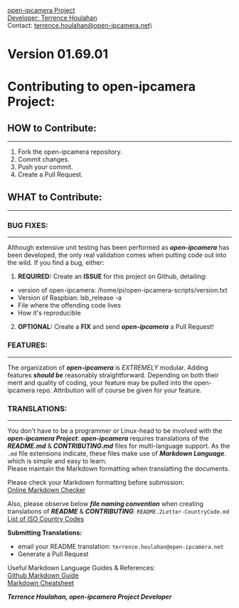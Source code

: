 [open-ipcamera Project](https://github.com/f1linux/open-ipcamera)\
[Developer: Terrence Houlahan](https://www.linkedin.com/in/terrencehoulahan/)\
Contact: terrence.houlahan@open-ipcamera.net\
# Version 01.69.01


# Contributing to open-ipcamera Project:

## HOW to Contribute:
---
1. Fork the open-ipcamera repository.
2. Commit changes.
3. Push your commit.
4. Create a Pull Request.

## WHAT to Contribute:
---

### BUG FIXES:
---
Although extensive unit testing has been performed as _**open-ipcamera**_ has been developed, the only real validation comes when putting code out into the wild.
If you find a bug, either:
1. **REQUIRED:** Create an **ISSUE** for this project on Github, detailing:
- version of open-ipcamera: 	/home/pi/open-ipcamera-scripts/version.txt
- Version of Raspbian:  		lsb\_release -a
- File where the offending code lives
- How it's reproducible
2. **OPTIONAL:** Create a **FIX** and send _**open-ipcamera**_ a Pull Request!

### FEATURES:
---
The organization of _**open-ipcamera**_ is *EXTREMELY* modular.  Adding features _**should be**_ reasonably straightforward.
Depending on both their merit and quality of coding, your feature may be pulled into the open-ipcamera repo.
Attribution will of course be given for your feature.


### TRANSLATIONS:
---
You don't have to be a programmer or Linux-head to be involved with the _**open-ipcamera Project**_:
_**open-ipcamera**_ requires translations of the _**README.md**_ & _**CONTRIBUTING.md**_ files for multi-language support.
As the `.md` file extensions indicate, these files make use of _**Markdown Language**_. which is simple and easy to learn.\
Please maintain the Markdown formatting when translatting the documents.

Please check your Markdown formatting before submission:\
[Online Markdown Checker](https://dillinger.io/)

Also, please observe below _**file naming convention**_ when creating translations of _**README**_ & _**CONTRIBUTING**_:
    `README.2Letter-CountryCode.md`
[List of ISO Country Codes](https://en.wikipedia.org/wiki/List_of_ISO_3166_country_codes)


**Submitting Translations:**
* email your README translation: `terrence.houlahan@open-ipcamera.net`
* Generate a Pull Request


Useful Markdown Language Guides & References:\
[Github Markdown Guide](https://guides.github.com/features/mastering-markdown/)\
[Markdown Cheatsheet](https://github.com/adam-p/markdown-here/wiki/Markdown-Cheatsheet)

_**Terrence Houlahan, open-ipcamera Project Developer**_
